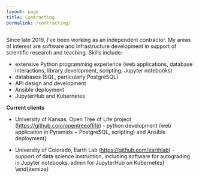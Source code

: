 ```yaml
---
layout: page
title: Contracting
permalink: /contracting/
---
```


Since late 2019, I've been working as an independent contractor. My areas of interest are software and infrastructure development in support of scientific research and teaching. Skills include:

* extensive Python programming experience (web applications, database interactions, library development, scripting, Jupyter notebooks)
* databases (SQL, particularly PostgreSQL)
* API design and development
* Ansible deployment
* JupyterHub and Kubernetes

**Current clients**

* University of Kansas, Open Tree of Life project (https://github.com/opentreeoflife) - python development (web application in Pyramids + PostgreSQL,  scripting) and Ansible deployment}

* University of Colorado, Earth Lab (https://github.com/earthlab) - support of data science instruction, including software for autograding in Jupyter notebooks, admin for JupyterHub on Kubernetes}
\end{itemize}
